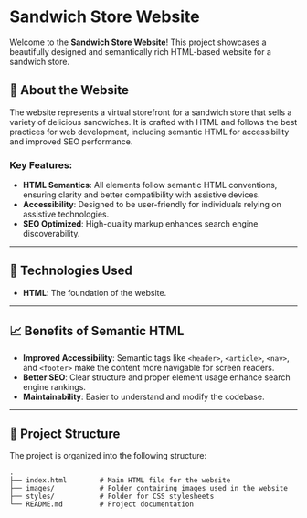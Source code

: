 # Sandwich Store Website

Welcome to the **Sandwich Store Website**! This project showcases a beautifully designed and semantically rich HTML-based website for a sandwich store.

## 🥪 About the Website

The website represents a virtual storefront for a sandwich store that sells a variety of delicious sandwiches. It is crafted with HTML and follows the best practices for web development, including semantic HTML for accessibility and improved SEO performance.

### Key Features:

- **HTML Semantics**: All elements follow semantic HTML conventions, ensuring clarity and better compatibility with assistive devices.
- **Accessibility**: Designed to be user-friendly for individuals relying on assistive technologies.
- **SEO Optimized**: High-quality markup enhances search engine discoverability.

---

## 🚀 Technologies Used

- **HTML**: The foundation of the website.

---

## 📈 Benefits of Semantic HTML

- **Improved Accessibility**: Semantic tags like `<header>`, `<article>`, `<nav>`, and `<footer>` make the content more navigable for screen readers.
- **Better SEO**: Clear structure and proper element usage enhance search engine rankings.
- **Maintainability**: Easier to understand and modify the codebase.

---

## 📂 Project Structure

The project is organized into the following structure:

```plaintext
.
├── index.html        # Main HTML file for the website
├── images/           # Folder containing images used in the website
├── styles/           # Folder for CSS stylesheets
└── README.md         # Project documentation
```
